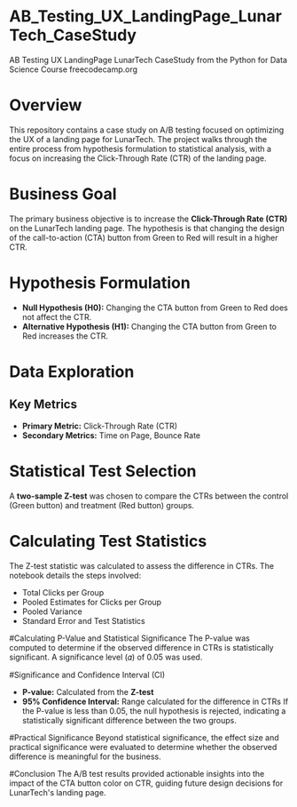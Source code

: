 # AB_Testing_UX_LandingPage_LunarTech_CaseStudy
AB Testing UX LandingPage LunarTech CaseStudy from the Python for Data Science Course freecodecamp.org
# Overview
This repository contains a case study on A/B testing focused on optimizing the UX of a landing page for LunarTech. The project walks through the entire process from hypothesis formulation to statistical analysis, with a focus on increasing the Click-Through Rate (CTR) of the landing page.

# Business Goal
The primary business objective is to increase the **Click-Through Rate (CTR)** on the LunarTech landing page. The hypothesis is that changing the design of the call-to-action (CTA) button from Green to Red will result in a higher CTR.

# Hypothesis Formulation
- **Null Hypothesis (H0):** Changing the CTA button from Green to Red does not affect the CTR.
- **Alternative Hypothesis (H1):** Changing the CTA button from Green to Red increases the CTR.

# Data Exploration
## Key Metrics
- **Primary Metric:** Click-Through Rate (CTR)
- **Secondary Metrics:** Time on Page, Bounce Rate

# Statistical Test Selection
A **two-sample Z-test** was chosen to compare the CTRs between the control (Green button) and treatment (Red button) groups.

# Calculating Test Statistics
The Z-test statistic was calculated to assess the difference in CTRs. The notebook details the steps involved:
- Total Clicks per Group
- Pooled Estimates for Clicks per Group
- Pooled Variance
- Standard Error and Test Statistics

#Calculating P-Value and Statistical Significance
The P-value was computed to determine if the observed difference in CTRs is statistically significant. A significance level (𝛼) of 0.05 was used.

#Significance and Confidence Interval (CI)
- **P-value:** Calculated from the **Z-test**
- **95% Confidence Interval:** Range calculated for the difference in CTRs
If the P-value is less than 0.05, the null hypothesis is rejected, indicating a statistically significant difference between the two groups.

#Practical Significance
Beyond statistical significance, the effect size and practical significance were evaluated to determine whether the observed difference is meaningful for the business.

#Conclusion
The A/B test results provided actionable insights into the impact of the CTA button color on CTR, guiding future design decisions for LunarTech's landing page.
